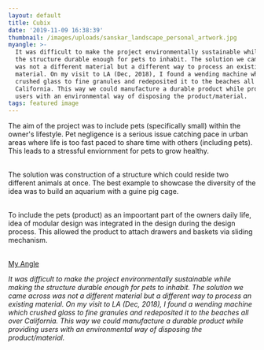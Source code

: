 ```yaml
---
layout: default
title: Cubix
date: '2019-11-09 16:38:39'
thumbnail: /images/uploads/sanskar_landscape_personal_artwork.jpg
myangle: >-
  It was difficult to make the project environmentally sustainable while making
  the structure durable enough for pets to inhabit. The solution we came across
  was not a different material but a different way to process an existing
  material. On my visit to LA (Dec, 2018), I found a wending machine which
  crushed glass to fine granules and redeposited it to the beaches all over
  California. This way we could manufacture a durable product while providing
  users with an environmental way of disposing the product/material.
tags: featured image
---
```

The aim of the project was to include pets (specifically small) within the owner's lifestyle. Pet negligence is a serious issue catching pace in urban areas where life is too fast paced to share time with others (including pets). This leads to a stressful enviornment for pets to grow healthy. 

<br>The solution was construction of a structure which could reside two different animals at once. The best example to showcase the diversity of the idea was to build an aquarium with a guine pig cage. 

<br> To include the pets (product) as an impoortant part of the owners daily life, idea of modular design was integrated in the design during the design process. This allowed the product to attach drawers and baskets via sliding mechanism.

<br><u>My Angle</u>

_It was difficult to make the project environmentally sustainable while making the structure durable enough for pets to inhabit. The solution we came across was not a different material but a different way to process an existing material. On my visit to LA (Dec, 2018), I found a wending machine which crushed glass to fine granules and redeposited it to the beaches all over California. This way we could manufacture a durable product while providing users with an environmental way of disposing the product/material._

<br><br>
